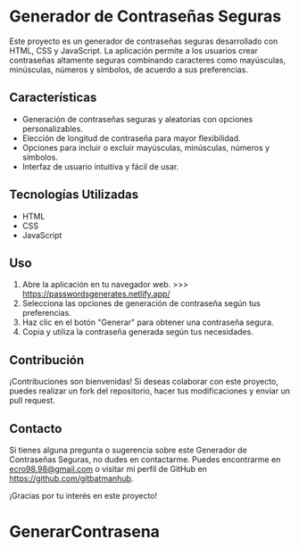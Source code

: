 # Generador de Contraseñas Seguras

Este proyecto es un generador de contraseñas seguras desarrollado con HTML, CSS y JavaScript. La aplicación permite a los usuarios crear contraseñas altamente seguras combinando caracteres como mayúsculas, minúsculas, números y símbolos, de acuerdo a sus preferencias.

## Características

- Generación de contraseñas seguras y aleatorias con opciones personalizables.
- Elección de longitud de contraseña para mayor flexibilidad.
- Opciones para incluir o excluir mayúsculas, minúsculas, números y símbolos.
- Interfaz de usuario intuitiva y fácil de usar.

## Tecnologías Utilizadas

- HTML
- CSS
- JavaScript

## Uso

1. Abre la aplicación en tu navegador web. >>> https://passwordsgenerates.netlify.app/
2. Selecciona las opciones de generación de contraseña según tus preferencias.
3. Haz clic en el botón "Generar" para obtener una contraseña segura.
4. Copia y utiliza la contraseña generada según tus necesidades.

## Contribución

¡Contribuciones son bienvenidas! Si deseas colaborar con este proyecto, puedes realizar un fork del repositorio, hacer tus modificaciones y enviar un pull request.


## Contacto

Si tienes alguna pregunta o sugerencia sobre este Generador de Contraseñas Seguras, no dudes en contactarme. Puedes encontrarme en ecro98.98@gmail.com o visitar mi perfil de GitHub en https://github.com/gitbatmanhub.

¡Gracias por tu interés en este proyecto!

# GenerarContrasena
